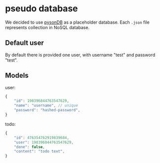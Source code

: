 # pseudo database

We decided to use [pysonDB](https://github.com/fredysomy/pysonDB) as a placeholder database. Each `.json` file represents collection in NoSQL database.

## Default user

By default there is provided one user, with username "test" and password "test".

## Models

user:
```js
{
    "id": 198396844763547629,
    "name": "username", // unique
    "password": "hashed-password",
}
```

todo:
```js
{
    "id": 476354762919839684,
    "user": 198396844763547629,
    "done": false,
    "content": "todo text",
}
```
